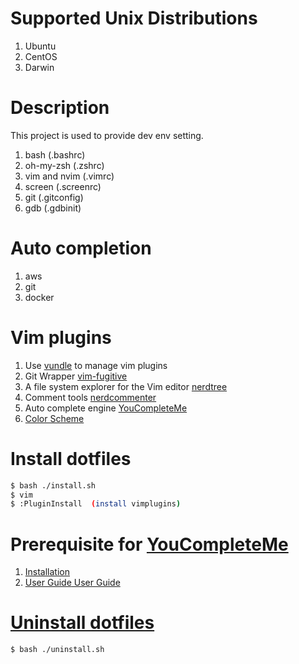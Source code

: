 # Supported Unix Distributions
 1. Ubuntu
 2. CentOS
 3. Darwin

# Description
 This project is used to provide dev env setting.
 1. bash (.bashrc)
 2. oh-my-zsh (.zshrc)
 3. vim and nvim (.vimrc)
 4. screen (.screenrc)
 5. git (.gitconfig) 
 6. gdb (.gdbinit)

# Auto completion
 1. aws
 2. git
 3. docker 

# Vim plugins  
 1. Use [vundle](https://github.com/VundleVim/Vundle.vim) to manage vim plugins  
 2. Git Wrapper [vim-fugitive](https://github.com/tpope/vim-fugitive)  
 3. A file system explorer for the Vim editor [nerdtree](https://github.com/scrooloose/nerdtree)  
 4. Comment tools [nerdcommenter](https://github.com/scrooloose/nerdcommenter)   
 5. Auto complete engine [YouCompleteMe](https://github.com/Valloric/YouCompleteMe)  
 6. [Color Scheme](https://github.com/flazz/vim-colorschemes)  
 

# Install dotfiles
```bash 
$ bash ./install.sh
$ vim
$ :PluginInstall  (install vimplugins)
```

# Prerequisite for [YouCompleteMe](https://github.com/Valloric/YouCompleteMe) 
1. [Installation](https://github.com/Valloric/YouCompleteMe#installation)
2. [User Guide]()<a href="https://github.com/Valloric/YouCompleteMe#user-guide"> User Guide

# Uninstall dotfiles
```bash 
$ bash ./uninstall.sh
```
